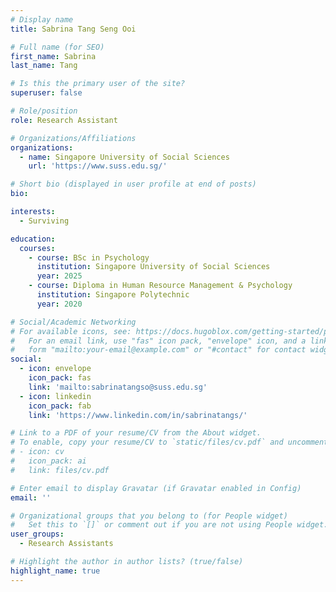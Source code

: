 ```yaml
---
# Display name
title: Sabrina Tang Seng Ooi

# Full name (for SEO)
first_name: Sabrina
last_name: Tang

# Is this the primary user of the site?
superuser: false

# Role/position
role: Research Assistant

# Organizations/Affiliations
organizations:
  - name: Singapore University of Social Sciences
    url: 'https://www.suss.edu.sg/'

# Short bio (displayed in user profile at end of posts)
bio: 

interests:
  - Surviving

education:
  courses:
    - course: BSc in Psychology
      institution: Singapore University of Social Sciences
      year: 2025
    - course: Diploma in Human Resource Management & Psychology
      institution: Singapore Polytechnic
      year: 2020

# Social/Academic Networking
# For available icons, see: https://docs.hugoblox.com/getting-started/page-builder/#icons
#   For an email link, use "fas" icon pack, "envelope" icon, and a link in the
#   form "mailto:your-email@example.com" or "#contact" for contact widget.
social:
  - icon: envelope
    icon_pack: fas
    link: 'mailto:sabrinatangso@suss.edu.sg'
  - icon: linkedin
    icon_pack: fab
    link: 'https://www.linkedin.com/in/sabrinatangs/'

# Link to a PDF of your resume/CV from the About widget.
# To enable, copy your resume/CV to `static/files/cv.pdf` and uncomment the lines below.
# - icon: cv
#   icon_pack: ai
#   link: files/cv.pdf

# Enter email to display Gravatar (if Gravatar enabled in Config)
email: ''

# Organizational groups that you belong to (for People widget)
#   Set this to `[]` or comment out if you are not using People widget.
user_groups:
  - Research Assistants

# Highlight the author in author lists? (true/false)
highlight_name: true
---
```


